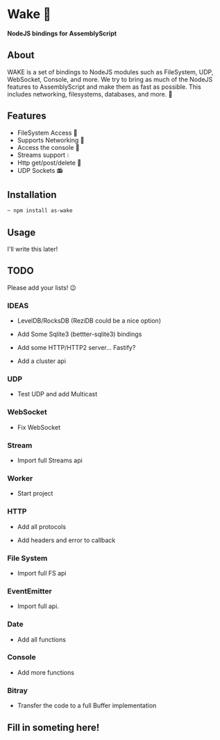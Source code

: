 # Wake 🌊
**NodeJS bindings for AssemblyScript**

## About

WAKE is a set of bindings to NodeJS modules such as FileSystem, UDP, WebSocket, Console, and more. We try to bring as much of the NodeJS features to AssemblyScript and make them as fast as possible. This includes networking, filesystems, databases, and more. 🚀

## Features
- FileSystem Access 📃
- Supports Networking 📡
- Access the console 📝
- Streams support 💧
- Http get/post/delete 📨
- UDP Sockets 📻

## Installation

```bash
~ npm install as-wake
```

## Usage

I'll write this later!

## TODO

Please add your lists! 😉

### IDEAS

- LevelDB/RocksDB (ReziDB could be a nice option)

- Add Some Sqlite3 (bettter-sqlite3) bindings

- Add some HTTP/HTTP2 server... Fastify?

- Add a cluster api

### UDP

- Test UDP and add Multicast

### WebSocket

- Fix WebSocket

### Stream

- Import full Streams api

### Worker

- Start project

### HTTP

- Add all protocols

- Add headers and error to callback

### File System

- Import full FS api

### EventEmitter

- Import full api.

### Date

- Add all functions

### Console

- Add more functions

### Bitray

- Transfer the code to a full Buffer implementation

## Fill in someting here!